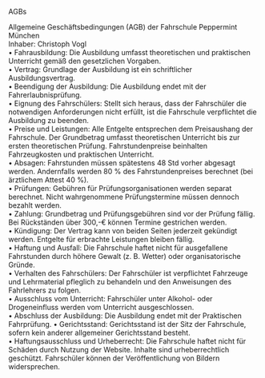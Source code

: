 AGBs

Allgemeine Geschäftsbedingungen (AGB) der Fahrschule Peppermint München  
Inhaber: Christoph Vogl  
• Fahrausbildung: Die Ausbildung umfasst theoretischen und praktischen Unterricht gemäß den gesetzlichen Vorgaben.  
• Vertrag: Grundlage der Ausbildung ist ein schriftlicher Ausbildungsvertrag.  
• Beendigung der Ausbildung: Die Ausbildung endet mit der Fahrerlaubnisprüfung.  
• Eignung des Fahrschülers: Stellt sich heraus, dass der Fahrschüler die notwendigen Anforderungen nicht erfüllt, ist die Fahrschule verpflichtet die Ausbildung zu beenden.  
• Preise und Leistungen: Alle Entgelte entsprechen dem Preisaushang der Fahrschule. Der Grundbetrag umfasst theoretischen Unterricht bis zur ersten theoretischen Prüfung. Fahrstundenpreise beinhalten Fahrzeugkosten und praktischen Unterricht.  
• Absagen: Fahrstunden müssen spätestens 48 Std vorher abgesagt werden. Andernfalls werden 80 % des Fahrstundenpreises berechnet (bei ärztlichem Attest 40 %).  
• Prüfungen: Gebühren für Prüfungsorganisationen werden separat berechnet. Nicht wahrgenommene Prüfungstermine müssen dennoch bezahlt werden.  
• Zahlung: Grundbetrag und Prüfungsgebühren sind vor der Prüfung fällig. Bei Rückständen über 300,-€ können Termine gestrichen werden.  
• Kündigung: Der Vertrag kann von beiden Seiten jederzeit gekündigt werden. Entgelte für erbrachte Leistungen bleiben fällig.  
• Haftung und Ausfall: Die Fahrschule haftet nicht für ausgefallene Fahrstunden durch höhere Gewalt (z. B. Wetter)  oder organisatorische Gründe.  
• Verhalten des Fahrschülers: Der Fahrschüler ist verpflichtet Fahrzeuge und Lehrmaterial pfleglich zu behandeln und den Anweisungen des Fahrlehrers zu folgen.  
• Ausschluss vom Unterricht: Fahrschüler unter Alkohol- oder Drogeneinfluss werden vom Unterricht ausgeschlossen.  
• Abschluss der Ausbildung: Die Ausbildung endet mit der Praktischen Fahrprüfung.
• Gerichtsstand: Gerichtsstand ist der Sitz der Fahrschule, sofern kein anderer allgemeiner Gerichtsstand besteht.  
• Haftungsausschluss und Urheberrecht: Die Fahrschule haftet nicht für Schäden durch Nutzung der Website. Inhalte sind urheberrechtlich geschützt. Fahrschüler können der Veröffentlichung von Bildern widersprechen.